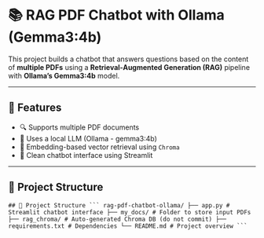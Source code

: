 # 📚 RAG PDF Chatbot with Ollama (Gemma3:4b)

This project builds a chatbot that answers questions based on the content of **multiple PDFs** using a **Retrieval-Augmented Generation (RAG)** pipeline with **Ollama’s Gemma3:4b** model.

---

## 🚀 Features

- 🔍 Supports multiple PDF documents
- 🧠 Uses a local LLM (Ollama - gemma3:4b)
- 🧾 Embedding-based vector retrieval using `Chroma`
- 💬 Clean chatbot interface using Streamlit

---

## 🧱 Project Structure

<pre><code>## 📁 Project Structure ``` rag-pdf-chatbot-ollama/ ├── app.py # Streamlit chatbot interface ├── my_docs/ # Folder to store input PDFs ├── rag_chroma/ # Auto-generated Chroma DB (do not commit) ├── requirements.txt # Dependencies └── README.md # Project overview ``` </code></pre>
